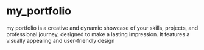 # my_portfolio
my portfolio is a creative and dynamic showcase of your skills, projects, and professional journey, designed to make a lasting impression. It features a visually appealing and user-friendly design
